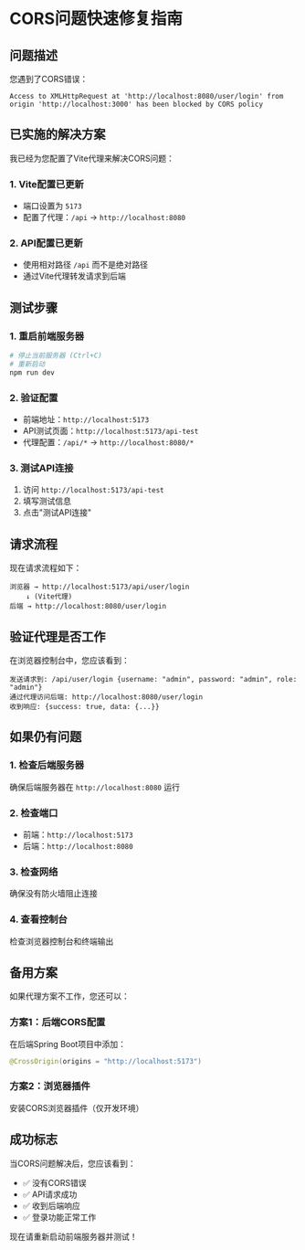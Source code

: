 # CORS问题快速修复指南

## 问题描述
您遇到了CORS错误：
```
Access to XMLHttpRequest at 'http://localhost:8080/user/login' from origin 'http://localhost:3000' has been blocked by CORS policy
```

## 已实施的解决方案

我已经为您配置了Vite代理来解决CORS问题：

### 1. Vite配置已更新
- 端口设置为 `5173`
- 配置了代理：`/api` → `http://localhost:8080`

### 2. API配置已更新
- 使用相对路径 `/api` 而不是绝对路径
- 通过Vite代理转发请求到后端

## 测试步骤

### 1. 重启前端服务器
```bash
# 停止当前服务器 (Ctrl+C)
# 重新启动
npm run dev
```

### 2. 验证配置
- 前端地址：`http://localhost:5173`
- API测试页面：`http://localhost:5173/api-test`
- 代理配置：`/api/*` → `http://localhost:8080/*`

### 3. 测试API连接
1. 访问 `http://localhost:5173/api-test`
2. 填写测试信息
3. 点击"测试API连接"

## 请求流程

现在请求流程如下：
```
浏览器 → http://localhost:5173/api/user/login
    ↓ (Vite代理)
后端 → http://localhost:8080/user/login
```

## 验证代理是否工作

在浏览器控制台中，您应该看到：
```
发送请求到: /api/user/login {username: "admin", password: "admin", role: "admin"}
通过代理访问后端: http://localhost:8080/user/login
收到响应: {success: true, data: {...}}
```

## 如果仍有问题

### 1. 检查后端服务器
确保后端服务器在 `http://localhost:8080` 运行

### 2. 检查端口
- 前端：`http://localhost:5173`
- 后端：`http://localhost:8080`

### 3. 检查网络
确保没有防火墙阻止连接

### 4. 查看控制台
检查浏览器控制台和终端输出

## 备用方案

如果代理方案不工作，您还可以：

### 方案1：后端CORS配置
在后端Spring Boot项目中添加：
```java
@CrossOrigin(origins = "http://localhost:5173")
```

### 方案2：浏览器插件
安装CORS浏览器插件（仅开发环境）

## 成功标志

当CORS问题解决后，您应该看到：
- ✅ 没有CORS错误
- ✅ API请求成功
- ✅ 收到后端响应
- ✅ 登录功能正常工作

现在请重新启动前端服务器并测试！ 